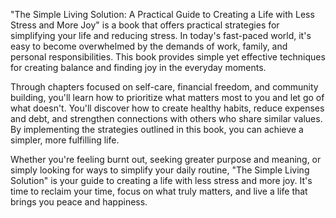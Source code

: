 "The Simple Living Solution: A Practical Guide to Creating a Life with Less Stress and More Joy" is a book that offers practical strategies for simplifying your life and reducing stress. In today's fast-paced world, it's easy to become overwhelmed by the demands of work, family, and personal responsibilities. This book provides simple yet effective techniques for creating balance and finding joy in the everyday moments.

Through chapters focused on self-care, financial freedom, and community building, you'll learn how to prioritize what matters most to you and let go of what doesn't. You'll discover how to create healthy habits, reduce expenses and debt, and strengthen connections with others who share similar values. By implementing the strategies outlined in this book, you can achieve a simpler, more fulfilling life.

Whether you're feeling burnt out, seeking greater purpose and meaning, or simply looking for ways to simplify your daily routine, "The Simple Living Solution" is your guide to creating a life with less stress and more joy. It's time to reclaim your time, focus on what truly matters, and live a life that brings you peace and happiness.
